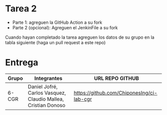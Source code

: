 # Tarea 2

- Parte 1: agreguen la GitHub Action a su fork
- Parte 2 (opcional): Agreguen el JenkinFile a su fork

Cuando hayan completado la tarea agreguen los datos de su grupo en la tabla siguiente (haga un pull request a este repo)

# Entrega

| Grupo | Integrantes | URL REPO GITHUB |
|-------|-------------|-----------------|
| 6-CGR | Daniel Jofré, Carlos Vasquez, Claudio Mallea, Cristian Donoso | https://github.com/ChiponesIng/ci-lab-cgr |
